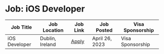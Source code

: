 # Job: iOS Developer

| Job Title | Job Location | Job Link | Job Posted | Visa Sponsorship |
| --- | --- | --- | --- | --- |
| iOS Developer | Dublin, Ireland | [Apply](https://careers.ryanair.com/search/#apply/198323CED8) | April 26, 2023 | Visa Sponsorship |
